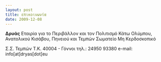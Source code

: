 ```yaml
---
layout: post
title: επικοινωνία
date: 2009-12-08
---
```


**Δρυάς**
Εταιρία για το Περιβάλλον και τον Πολιτισμό
Κάτω Ολύμπου, Ανατολικού Κισάβου, Πηνειού και Τεμπών
Σωματείο Μη Κερδοσκοπικό

Σ.Σ. Τεμπών
Τ.Κ. 40004 - Γόννοι
τηλ.: 24950 93380
e-mail: info[at]dryas[dot]eu
